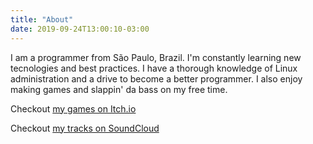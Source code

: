 ```yaml
---
title: "About"
date: 2019-09-24T13:00:10-03:00
---
```


I am a programmer from São Paulo, Brazil. I'm constantly learning new tecnologies and best practices. I have a thorough knowledge of Linux administration and a drive to become a better programmer. I also enjoy making games and slappin' da bass on my free time.

Checkout [my games on Itch.io](https://lblotta.itch.io/)

Checkout [my tracks on SoundCloud](https://soundcloud.com/blotta-the-sample-man)

